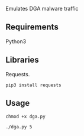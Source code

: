 
Emulates DGA malware traffic

## Requirements
Python3

## Libraries
Requests.

`pip3 install requests`


## Usage
`chmod +x dga.py`

`./dga.py 5`


